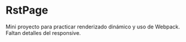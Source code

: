 # RstPage
Mini proyecto para practicar renderizado dinámico 
y uso de Webpack. Faltan detalles del responsive.